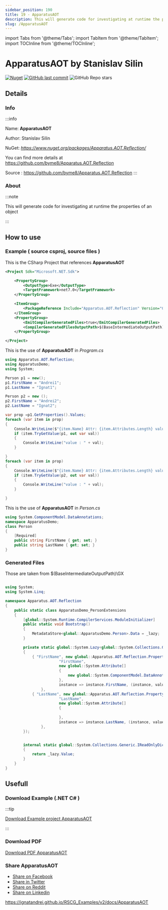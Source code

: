```yaml
---
sidebar_position: 190
title: 19 - ApparatusAOT
description: This will generate code for investigating at runtime the properties of an object
slug: /ApparatusAOT
---
```

import Tabs from '@theme/Tabs';
import TabItem from '@theme/TabItem';
import TOCInline from '@theme/TOCInline';

# ApparatusAOT  by Stanislav Silin

<!---
<TOCInline toc={toc} />
-->
[![Nuget](https://img.shields.io/nuget/dt/Apparatus.AOT.Reflection?label=Apparatus.AOT.Reflection)](https://www.nuget.org/packages/Apparatus.AOT.Reflection/)
[![GitHub last commit](https://img.shields.io/github/last-commit/byme8/Apparatus.AOT.Reflection?label=updated)](https://github.com/byme8/Apparatus.AOT.Reflection)
![GitHub Repo stars](https://img.shields.io/github/stars/byme8/Apparatus.AOT.Reflection?style=social)

## Details

### Info
:::info

Name: **ApparatusAOT**

Author: Stanislav Silin

NuGet: 
*https://www.nuget.org/packages/Apparatus.AOT.Reflection/*   


You can find more details at https://github.com/byme8/Apparatus.AOT.Reflection

Source : https://github.com/byme8/Apparatus.AOT.Reflection
:::

### About
:::note

This will generate code for investigating at runtime the properties of an object


:::

## How to use

### Example ( source csproj, source files )

<Tabs>

<TabItem value="csproj" label="CSharp Project">

This is the CSharp Project that references **ApparatusAOT**
```xml showLineNumbers {9}
<Project Sdk="Microsoft.NET.Sdk">

	<PropertyGroup>
		<OutputType>Exe</OutputType>
		<TargetFramework>net7.0</TargetFramework>
	</PropertyGroup>

	<ItemGroup>
		<PackageReference Include="Apparatus.AOT.Reflection" Version="0.2.0" />
	</ItemGroup>
	<PropertyGroup>
		<EmitCompilerGeneratedFiles>true</EmitCompilerGeneratedFiles>
		<CompilerGeneratedFilesOutputPath>$(BaseIntermediateOutputPath)\GX</CompilerGeneratedFilesOutputPath>
	</PropertyGroup>

</Project>

```

</TabItem>

  <TabItem value="C:\gth\RSCG_Examples\v2\rscg_examples\Apparatus.AOT.Reflection\src\ApparatusAOTDemo\Program.cs" label="Program.cs" >

  This is the use of **ApparatusAOT** in *Program.cs*

```csharp showLineNumbers 
using Apparatus.AOT.Reflection;
using ApparatusDemo;
using System;

Person p1 = new();
p1.FirstName = "Andrei1";
p1.LastName = "Ignat1";

Person p2 = new ();
p2.FirstName = "Andrei2";
p2.LastName = "Ignat2";

var prop =p1.GetProperties().Values;
foreach (var item in prop)
{
    Console.WriteLine($"{item.Name} Attr: {item.Attributes.Length} value {item.Name}");
    if (item.TryGetValue(p1, out var val))
    {
        Console.WriteLine("value : " + val);
    }

}
foreach (var item in prop)
{
    Console.WriteLine($"{item.Name} Attr: {item.Attributes.Length} value {item.Name}");
    if (item.TryGetValue(p2, out var val))
    {
        Console.WriteLine("value : " + val);
    }

}

```
  </TabItem>

  <TabItem value="C:\gth\RSCG_Examples\v2\rscg_examples\Apparatus.AOT.Reflection\src\ApparatusAOTDemo\Person.cs" label="Person.cs" >

  This is the use of **ApparatusAOT** in *Person.cs*

```csharp showLineNumbers 
using System.ComponentModel.DataAnnotations;
namespace ApparatusDemo;
class Person
{
    [Required]
    public string FirstName { get; set; }
    public string LastName { get; set; }
}
```
  </TabItem>

</Tabs>

### Generated Files

Those are taken from $(BaseIntermediateOutputPath)\GX

<Tabs>


<TabItem value="C:\gth\RSCG_Examples\v2\rscg_examples\Apparatus.AOT.Reflection\src\ApparatusAOTDemo\obj\GX\Apparatus.AOT.Reflection.SourceGenerator\Apparatus.AOT.Reflection.SourceGenerator.AotPropertiesReflectionSourceGenerator\ApparatusDemo_PersonExtensions.cs" label="ApparatusDemo_PersonExtensions.cs" >


```csharp showLineNumbers 

using System;
using System.Linq;

namespace Apparatus.AOT.Reflection
{
    public static class ApparatusDemo_PersonExtensions
    {
        [global::System.Runtime.CompilerServices.ModuleInitializer]
        public static void Bootstrap()
        {
            MetadataStore<global::ApparatusDemo.Person>.Data = _lazy;
        }

        private static global::System.Lazy<global::System.Collections.Generic.IReadOnlyDictionary<string, IPropertyInfo>> _lazy = new global::System.Lazy<global::System.Collections.Generic.IReadOnlyDictionary<string, IPropertyInfo>>(new global::System.Collections.Generic.Dictionary<string, IPropertyInfo>
        {
            { "FirstName", new global::Apparatus.AOT.Reflection.PropertyInfo<global::ApparatusDemo.Person,string>(
                        "FirstName", 
                        new global::System.Attribute[] 
                        {
                            new global::System.ComponentModel.DataAnnotations.RequiredAttribute(),
                        }, 
                        instance => instance.FirstName, (instance, value) => instance.FirstName = value)
                },
            { "LastName", new global::Apparatus.AOT.Reflection.PropertyInfo<global::ApparatusDemo.Person,string>(
                        "LastName", 
                        new global::System.Attribute[] 
                        {
                            
                        }, 
                        instance => instance.LastName, (instance, value) => instance.LastName = value)
                },
        }); 


        internal static global::System.Collections.Generic.IReadOnlyDictionary<string, IPropertyInfo> GetProperties(this global::ApparatusDemo.Person value)
        {
            return _lazy.Value;
        }   
    }
}

```

  </TabItem>


</Tabs>

## Usefull

### Download Example (.NET  C# )
:::tip

[Download Example project ApparatusAOT ](/sources/ApparatusAOT.zip)

:::

### Download PDF

[Download PDF ApparatusAOT ](/pdfs/ApparatusAOT.pdf)

### Share ApparatusAOT 

<ul>
  <li><a href="https://www.facebook.com/sharer/sharer.php?u=https%3A%2F%2Fignatandrei.github.io%2FRSCG_Examples%2Fv2%2Fdocs%2FApparatusAOT&quote=ApparatusAOT" title="Share on Facebook" target="_blank">Share on Facebook</a></li>
  <li><a href="https://twitter.com/intent/tweet?source=https%3A%2F%2Fignatandrei.github.io%2FRSCG_Examples%2Fv2%2Fdocs%2FApparatusAOT&text=ApparatusAOT:%20https%3A%2F%2Fignatandrei.github.io%2FRSCG_Examples%2Fv2%2Fdocs%2FApparatusAOT" target="_blank" title="Tweet">Share in Twitter</a></li>
  <li><a href="http://www.reddit.com/submit?url=https%3A%2F%2Fignatandrei.github.io%2FRSCG_Examples%2Fv2%2Fdocs%2FApparatusAOT&title=ApparatusAOT" target="_blank" title="Submit to Reddit">Share on Reddit</a></li>
  <li><a href="http://www.linkedin.com/shareArticle?mini=true&url=https%3A%2F%2Fignatandrei.github.io%2FRSCG_Examples%2Fv2%2Fdocs%2FApparatusAOT&title=ApparatusAOT&summary=&source=https%3A%2F%2Fignatandrei.github.io%2FRSCG_Examples%2Fv2%2Fdocs%2FApparatusAOT" target="_blank" title="Share on LinkedIn">Share on Linkedin</a></li>
</ul>

https://ignatandrei.github.io/RSCG_Examples/v2/docs/ApparatusAOT
